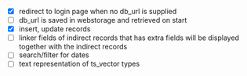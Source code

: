 - [x] redirect to login page when no db_url is supplied
- [ ] db_url is saved in webstorage and retrieved on start
- [x] insert, update records
- [ ] linker fields of indirect records that has extra fields will be displayed together with the indirect records
- [ ] search/filter for dates
- [ ] text representation of ts_vector types
